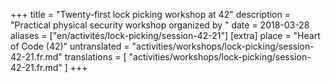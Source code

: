 +++
title = "Twenty-first lock picking workshop at 42"
description = "Practical physical security workshop organized by "
date = 2018-03-28
aliases = ["en/activités/lock-picking/session-42-21"]
[extra]
place = "Heart of Code (42)"
untranslated = "activities/workshops/lock-picking/session-42-21.fr.md"
translations = [
    "activities/workshops/lock-picking/session-42-21.fr.md"
]
+++
